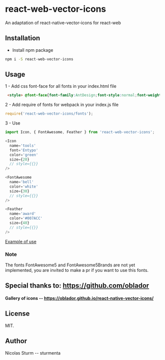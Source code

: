 # react-web-vector-icons
An adaptation of react-native-vector-icons for react-web

## Installation
 - Install npm package

```sh
npm i -S react-web-vector-icons
```

## Usage

 1 - Add css font-face for all fonts in your index.html file

```html
 <style> @font-face{font-family:AntDesign;font-style:normal;font-weight:400;src:url(fonts/AntDesign.ttf) format('truetype')}@font-face{font-family:Entypo;font-style:normal;font-weight:400;src:url(fonts/Entypo.ttf) format('truetype')}@font-face{font-family:EvilIcons;font-style:normal;font-weight:400;src:url(fonts/EvilIcons.ttf) format('truetype')}@font-face{font-family:Feather;font-style:normal;font-weight:400;src:url(fonts/Feather.ttf) format('truetype')}@font-face{font-family:FontAwesome;font-style:normal;font-weight:400;src:url(fonts/FontAwesome.ttf) format('truetype')}@font-face{font-family:FontAwesome5;font-style:normal;font-weight:400;src:url(fonts/FontAwesome5.ttf) format('truetype')}@font-face{font-family:FontAwesome5Brands;font-style:normal;font-weight:400;src:url(fonts/FontAwesome5_Brands.ttf) format('truetype')}@font-face{font-family:Foundation;font-style:normal;font-weight:400;src:url(fonts/Foundation.ttf) format('truetype')}@font-face{font-family:Ionicons;font-style:normal;font-weight:400;src:url(fonts/Ionicons.ttf) format('truetype')}@font-face{font-family:MaterialCommunityIcons;font-style:normal;font-weight:400;src:url(fonts/MaterialCommunityIcons.ttf) format('truetype')}@font-face{font-family:MaterialIcons;font-style:normal;font-weight:400;src:url(fonts/MaterialIcons.ttf) format('truetype')}@font-face{font-family:Octicons;font-style:normal;font-weight:400;src:url(fonts/Octicons.ttf) format('truetype')}@font-face{font-family:SimpleLineIcons;font-style:normal;font-weight:400;src:url(fonts/SimpleLineIcons.ttf) format('truetype')}@font-face{font-family:Zocial;font-style:normal;font-weight:400;src:url(fonts/Zocial.ttf) format('truetype')}</style>
```

2 - Add require of fonts for webpack in your index.js file

```javascript
require('react-web-vector-icons/fonts');
```

3 - Use

```javascript
import Icon, { FontAwesome, Feather } from 'react-web-vector-icons';

<Icon
  name='tools'
  font='Entypo'
  color='green'
  size={20}
  // style={{}}
/>

<FontAwesome
  name='bell'
  color='white'
  size={30}
  // style={{}}
/>

<Feather
  name='award'
  color='#007ACC'
  size={40}
  // style={{}}
/>
```

[Example of use](https://github.com/sturmenta/react-web-vector-icons/tree/master/test)

### Note

The fonts FontAwesome5 and FontAwesome5Brands are not yet implemented, you are invited to make a pr if you want to use this fonts.

## Special thanks to: https://github.com/oblador

#### Gallery of icons -- https://oblador.github.io/react-native-vector-icons/

## License

MIT.

## Author

Nicolas Sturm -- sturmenta
